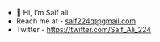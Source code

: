 - 👋 Hi, I’m Saif ali
- Reach me at - saif224q@gmail.com
- Twitter - https://twitter.com/Saif_Ali_224

<!---
SAIF224q/SAIF224q is a ✨ special ✨ repository because its `README.md` (this file) appears on your GitHub profile.
You can click the Preview link to take a look at your changes.
--->
